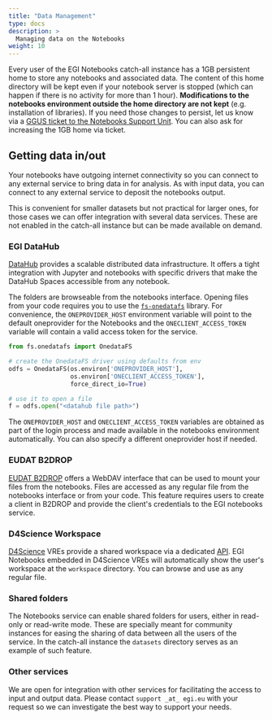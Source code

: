 ```yaml
---
title: "Data Management"
type: docs
description: >
  Managing data on the Notebooks
weight: 10
---
```


Every user of the EGI Notebooks catch-all instance has a 1GB persistent home to
store any notebooks and associated data. The content of this home directory will
be kept even if your notebook server is stopped (which can happen if there is no
activity for more than 1 hour). **Modifications to the notebooks environment
outside the home directory are not kept** (e.g. installation of libraries). If
you need those changes to persist, let us know via a
[GGUS ticket to the Notebooks Support Unit](https://ggus.eu). You can also ask
for increasing the 1GB home via ticket.

## Getting data in/out

Your notebooks have outgoing internet connectivity so you can connect to any
external service to bring data in for analysis. As with input data, you can
connect to any external service to deposit the notebooks output.

This is convenient for smaller datasets but not practical for larger ones, for
those cases we can offer integration with several data services. These are not
enabled in the catch-all instance but can be made available on demand.

### EGI DataHub

[DataHub](../../datahub) provides a scalable distributed data infrastructure. It
offers a tight integration with Jupyter and notebooks with specific drivers that
make the DataHub Spaces accessible from any notebook.

The folders are browseable from the notebooks interface. Opening files from your
code requires you to use the
[`fs-onedatafs`](https://github.com/onedata/fs-onedatafs) library. For
convenience, the `ONEPROVIDER_HOST` environment variable will point to the
default oneprovider for the Notebooks and the `ONECLIENT_ACCESS_TOKEN` variable
will contain a valid access token for the service.

```python
from fs.onedatafs import OnedataFS

# create the OnedataFS driver using defaults from env
odfs = OnedataFS(os.environ['ONEPROVIDER_HOST'],
                 os.environ['ONECLIENT_ACCESS_TOKEN'],
                 force_direct_io=True)

# use it to open a file
f = odfs.open("<datahub file path>")
```

The `ONEPROVIDER_HOST` and `ONECLIENT_ACCESS_TOKEN` variables are obtained as
part of the login process and made available in the notebooks environment
automatically. You can also specify a different oneprovider host if needed.

### EUDAT B2DROP

[EUDAT B2DROP](https://b2drop.eudat.eu/) offers a WebDAV interface that can be
used to mount your files from the notebooks. Files are accessed as any regular
file from the notebooks interface or from your code. This feature requires users
to create a client in B2DROP and provide the client's credentials to the EGI
notebooks service.

### D4Science Workspace

[D4Science](https://www.d4science.org/) VREs provide a shared workspace via a
dedicated [API](https://gcube.wiki.gcube-system.org/gcube/StorageHub_REST_API).
EGI Notebooks embedded in D4Science VREs will automatically show the user's
workspace at the `workspace` directory. You can browse and use as any regular
file.

### Shared folders

The Notebooks service can enable shared folders for users, either in read-only
or read-write mode. These are specially meant for community instances for easing
the sharing of data between all the users of the service. In the catch-all
instance the `datasets` directory serves as an example of such feature.

### Other services

We are open for integration with other services for facilitating the access to
input and output data. Please contact `support _at_ egi.eu` with your request so
we can investigate the best way to support your needs.
